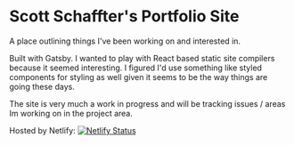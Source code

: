 # Scott Schaffter's Portfolio Site

A place outlining things I've been working on and interested in. 

Built with Gatsby. I wanted to play with React based static site compilers because it seemed interesting. I figured I'd use something like styled components for styling as well given it seems to be the way things are going these days. 

The site is very much a work in progress and will be tracking issues / areas Im working on in the project area.

Hosted by Netlify: 
[![Netlify Status](https://api.netlify.com/api/v1/badges/f78d54fd-6712-4cd4-a36b-0e7c598e04a1/deploy-status)](https://app.netlify.com/sites/schaffter/deploys)
